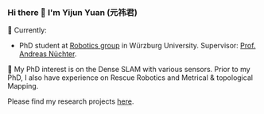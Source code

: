 ### Hi there 👋 I'm Yijun Yuan (元祎君) 

🌱 Currently:

* PhD student at [Robotics group](https://www.informatik.uni-wuerzburg.de/robotics/) in Würzburg University. 
Supervisor: [Prof. Andreas Nüchter](https://www.informatik.uni-wuerzburg.de/robotics/team/nuechter/).

🤔 My PhD interest is on the Dense SLAM with various sensors. Prior to my PhD, I also have experience on Rescue Robotics and Metrical & topological Mapping.

Please find my research projects [here](https://jarrome.github.io/).


<!--
**Jarrome/Jarrome** is a ✨ _special_ ✨ repository because its `README.md` (this file) appears on your GitHub profile.

Here are some ideas to get you started:

- 🔭 I’m currently working on ...
- 🌱 I’m currently learning ...
- 👯 I’m looking to collaborate on ...
- 🤔 I’m looking for help with ...
- 💬 Ask me about ...
- 📫 How to reach me: ...
- 😄 Pronouns: ...
- ⚡ Fun fact: ...
-->
